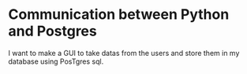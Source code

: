 # Communication between Python and Postgres
I want to make a GUI to take datas from the users and store them in my database using PosTgres sql. 

